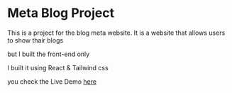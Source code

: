 # Meta Blog Project

This is a project for the blog meta website. It is a website that allows users to show thair blogs

but I built the front-end only

I built it using React & Tailwind css

you check the Live Demo [here]()
